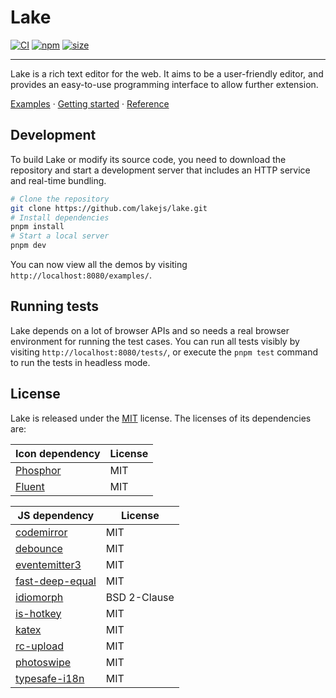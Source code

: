 # Lake

[![CI](https://github.com/lakejs/lake/actions/workflows/ci.yml/badge.svg)](https://github.com/lakejs/lake/actions)
[![npm](https://img.shields.io/npm/v/lakelib)](https://npmjs.org/package/lakelib)
[![size](https://badgen.net/bundlephobia/minzip/lakelib?style=flat-square)](https://bundlephobia.com/package/lakelib)

---

Lake is a rich text editor for the web. It aims to be a user-friendly editor, and provides an easy-to-use programming interface to allow further extension.

[Examples](https://lakejs.org/examples/) · [Getting started](https://lakejs.org/guide/) · [Reference](https://lakejs.org/reference/)

## Development

To build Lake or modify its source code, you need to download the repository and start a development server that includes an HTTP service and real-time bundling.

``` bash
# Clone the repository
git clone https://github.com/lakejs/lake.git
# Install dependencies
pnpm install
# Start a local server
pnpm dev
```

You can now view all the demos by visiting `http://localhost:8080/examples/`.

## Running tests

Lake depends on a lot of browser APIs and so needs a real browser environment for running the test cases. You can run all tests visibly by visiting `http://localhost:8080/tests/`, or execute the `pnpm test` command to run the tests in headless mode.

## License

Lake is released under the [MIT](https://github.com/lakejs/lake/blob/main/LICENSE) license. The licenses of its dependencies are:

| Icon dependency  | License |
| -------------  | ------------- |
| [Phosphor](https://phosphoricons.com/)  | MIT  |
| [Fluent](https://fluenticons.co/)  | MIT  |

| JS dependency  | License |
| -------------  | ------------- |
| [codemirror](https://github.com/codemirror/dev)  | MIT  |
| [debounce](https://github.com/sindresorhus/debounce)  | MIT  |
| [eventemitter3](https://github.com/primus/eventemitter3)  | MIT  |
| [fast-deep-equal](https://github.com/epoberezkin/fast-deep-equal)  | MIT  |
| [idiomorph](https://github.com/bigskysoftware/idiomorph)  | BSD 2-Clause  |
| [is-hotkey](https://github.com/ianstormtaylor/is-hotkey)  | MIT  |
| [katex](https://github.com/katex/katex)  | MIT  |
| [rc-upload](https://github.com/react-component/upload)  | MIT  |
| [photoswipe](https://github.com/dimsemenov/photoswipe)  | MIT  |
| [typesafe-i18n](https://github.com/ivanhofer/typesafe-i18n)  | MIT  |
